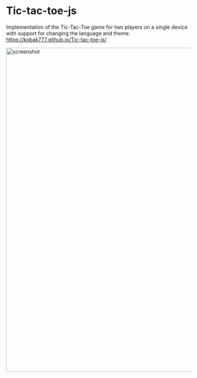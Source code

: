 # Tic-tac-toe-js

Implementation of the Tic-Tac-Toe game for two players on a single device with support for changing the language and theme.
https://kobak777.github.io/Tic-tac-toe-js/

<img width="1920" height="883" alt="screenshot" src="https://github.com/user-attachments/assets/b01f5a8d-e833-46b5-a78b-3ce5b2acd44c" />
